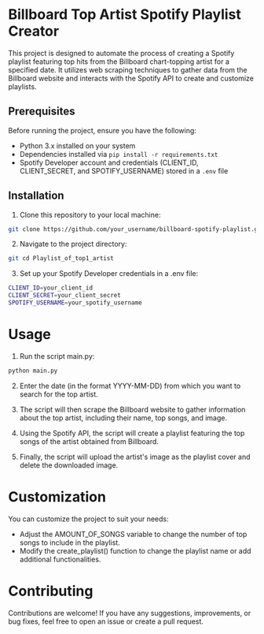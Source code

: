 # Billboard Top Artist Spotify Playlist Creator

This project is designed to automate the process of creating a Spotify playlist featuring top hits from the Billboard chart-topping artist for a specified date. It utilizes web scraping techniques to gather data from the Billboard website and interacts with the Spotify API to create and customize playlists.

## Prerequisites

Before running the project, ensure you have the following:

- Python 3.x installed on your system
- Dependencies installed via `pip install -r requirements.txt`
- Spotify Developer account and credentials (CLIENT_ID, CLIENT_SECRET, and SPOTIFY_USERNAME) stored in a `.env` file

## Installation

1. Clone this repository to your local machine:

```bash
git clone https://github.com/your_username/billboard-spotify-playlist.git
```

2. Navigate to the project directory:
```bash
git cd Playlist_of_top1_artist
```
3. Set up your Spotify Developer credentials in a .env file:
```bash
CLIENT_ID=your_client_id
CLIENT_SECRET=your_client_secret
SPOTIFY_USERNAME=your_spotify_username
```

# Usage
1. Run the script main.py:
``` bash
python main.py
```
2. Enter the date (in the format YYYY-MM-DD) from which you want to search for the top artist.

3. The script will then scrape the Billboard website to gather information about the top artist, including their name, top songs, and image.

4. Using the Spotify API, the script will create a playlist featuring the top songs of the artist obtained from Billboard.

5. Finally, the script will upload the artist's image as the playlist cover and delete the downloaded image.

# Customization
You can customize the project to suit your needs:

- Adjust the AMOUNT_OF_SONGS variable to change the number of top songs to include in the playlist.
- Modify the create_playlist() function to change the playlist name or add additional functionalities.

# Contributing
Contributions are welcome! If you have any suggestions, improvements, or bug fixes, feel free to open an issue or create a pull request.
